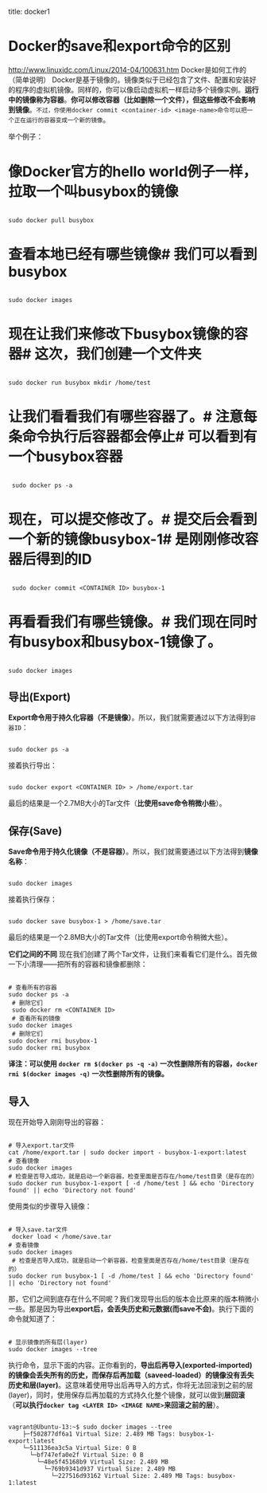 title: docker1 

#  Docker的save和export命令的区别 
http://www.linuxidc.com/Linux/2014-04/100631.htm
Docker是如何工作的（简单说明）
Docker是基于镜像的。镜像类似于已经包含了文件、配置和安装好的程序的虚拟机镜像。同样的，你可以像启动虚拟机一样启动多个镜像实例。**运行中的镜像称为容器**。**你可以修改容器（比如删除一个文件），但这些修改不会影响到镜像**。` 不过，你使用docker commit <container-id> <image-name>命令可以把一个正在运行的容器变成一个新的镜像 `。

举个例子：
# 像Docker官方的hello world例子一样，拉取一个叫busybox的镜像
```

sudo docker pull busybox

```
# 查看本地已经有哪些镜像# 我们可以看到busybox
```

sudo docker images

```
# 现在让我们来修改下busybox镜像的容器# 这次，我们创建一个文件夹
```

sudo docker run busybox mkdir /home/test

```
 # 让我们看看我们有哪些容器了。# 注意每条命令执行后容器都会停止# 可以看到有一个busybox容器
```

 sudo docker ps -a

```
# 现在，可以提交修改了。# 提交后会看到一个新的镜像busybox-1#  <CONTAINER ID> 是刚刚修改容器后得到的ID
```

 sudo docker commit <CONTAINER ID> busybox-1

```
# 再看看我们有哪些镜像。# 我们现在同时有busybox和busybox-1镜像了。
```

sudo docker images

```

##  导出(Export) 
**Export命令用于持久化容器（不是镜像）**。所以，我们就需要通过以下方法得到` 容器ID `：
```

sudo docker ps -a

```
接着执行导出：
```

sudo docker export <CONTAINER ID> > /home/export.tar

```
最后的结果是一个2.7MB大小的Tar文件（**比使用save命令稍微小些**）。

##  保存(Save) 
**Save命令用于持久化镜像（不是容器）**。所以，我们就需要通过以下方法得到**镜像名称**：
```

sudo docker images

```
接着执行保存：
```

sudo docker save busybox-1 > /home/save.tar

```
最后的结果是一个2.8MB大小的Tar文件（比使用export命令稍微大些）。


**它们之间的不同**
现在我们创建了两个Tar文件，让我们来看看它们是什么。首先做一下小清理——把所有的容器和镜像都删除：
```

# 查看所有的容器
sudo docker ps -a
 # 删除它们
 sudo docker rm <CONTAINER ID>
 # 查看所有的镜像
sudo docker images
 # 删除它们
sudo docker rmi busybox-1
sudo docker rmi busybox

```
**译注：可以使用 ` docker rm $(docker ps -q -a) ` 一次性删除所有的容器，` docker rmi $(docker images -q) ` 一次性删除所有的镜像。**

##  导入 
现在开始导入刚刚导出的容器：
```

# 导入export.tar文件
cat /home/export.tar | sudo docker import - busybox-1-export:latest
# 查看镜像
sudo docker images
# 检查是否导入成功，就是启动一个新容器，检查里面是否存在/home/test目录（是存在的）
sudo docker run busybox-1-export [ -d /home/test ] && echo 'Directory found' || echo 'Directory not found'

```

使用类似的步骤导入镜像：
```

# 导入save.tar文件
 docker load < /home/save.tar
# 查看镜像
sudo docker images
 # 检查是否导入成功，就是启动一个新容器，检查里面是否存在/home/test目录（是存在的）
sudo docker run busybox-1 [ -d /home/test ] && echo 'Directory found' || echo 'Directory not found'

```

那，它们之间到底存在什么不同呢？我们发现导出后的版本会比原来的版本稍微小一些。那是因为导出**export后，会丢失历史和元数据(而save不会)**。执行下面的命令就知道了：
```

# 显示镜像的所有层(layer)
sudo docker images --tree

```

执行命令，显示下面的内容。正你看到的，**导出后再导入(exported-imported)的镜像会丢失所有的历史，而保存后再加载（saveed-loaded）的镜像没有丢失历史和层(layer)**。这意味着使用导出后再导入的方式，你将无法回滚到之前的层(layer)，同时，使用保存后再加载的方式持久化整个镜像，就可以做到**层回滚**（**可以执行` docker tag <LAYER ID> <IMAGE NAME> `来回滚之前的层**）。
```

vagrant@Ubuntu-13:~$ sudo docker images --tree
    ├─f502877df6a1 Virtual Size: 2.489 MB Tags: busybox-1-export:latest
    └─511136ea3c5a Virtual Size: 0 B
      └─bf747efa0e2f Virtual Size: 0 B
        └─48e5f45168b9 Virtual Size: 2.489 MB
          └─769b9341d937 Virtual Size: 2.489 MB
            └─227516d93162 Virtual Size: 2.489 MB Tags: busybox-1:latest

```